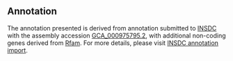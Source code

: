 

Annotation
----------

The annotation presented is derived from annotation submitted to
[INSDC](http://www.insdc.org) with the assembly accession
[GCA\_000975795.2](http://www.ebi.ac.uk/ena/data/view/GCA_000975795.2),
with additional non-coding genes derived from
[Rfam](http://rfam.xfam.org/). For more details, please visit [INSDC
annotation
import](http://ensemblgenomes.org/info/data/insdc_annotation).
